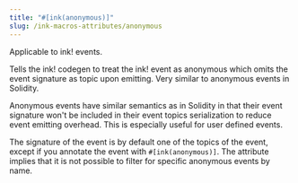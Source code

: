 ```yaml
---
title: "#[ink(anonymous)]"
slug: /ink-macros-attributes/anonymous
---
```


Applicable to ink! events.

Tells the ink! codegen to treat the ink! event as anonymous which omits the event signature as topic upon emitting. Very similar to anonymous events in Solidity. 

Anonymous events have similar semantics as in Solidity in that their
event signature won't be included in their event topics serialization
to reduce event emitting overhead. This is especially useful for user
defined events.
    
The signature of the event is by default one of the topics of the event, except
if you annotate the event with `#[ink(anonymous)]`.
The attribute implies that it is not possible to filter for specific anonymous events by name.
